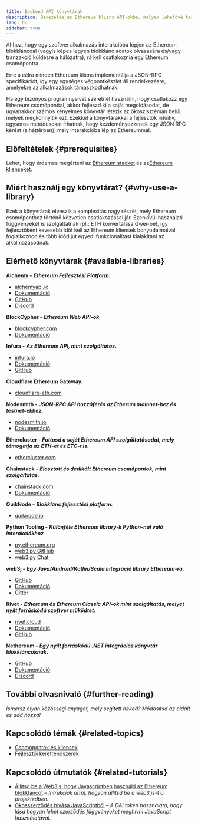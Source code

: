 ```yaml
---
title: Backend API könyvtárak
description: Bevezetés az Ethereum kliens API-okba, melyek lehetővé teszik, hogy interakcióba lépj a blokklánccal az alkalmazásodban.
lang: hu
sidebar: true
---
```


Ahhoz, hogy egy szoftver alkalmazás interakcióba lépjen az Ethereum blokklánccal (vagyis képes legyen blokklánc adatok olvasására és/vagy tranzakció küldésre a hálózatra), rá kell csatlakoznia egy Ethereum csomópontra.

Erre a célra minden Ethereum kliens implementálja a JSON-RPC specifikációt, így egy egységes végpontkészlet áll rendelkezésre, amelyekre az alkalmazások támaszkodhatnak.

Ha egy bizonyos programnyelvet szeretnél használni, hogy csatlakozz egy Ethereum csomóponttal, akkor fejleszd ki a saját megoldásodat, de ugyanakkor számos kényelmes könyvtár létezik az ökoszisztémán belül, melyek megkönnyítik ezt. Ezekkel a könyvtárakkal a fejlesztők intuitív, egysoros metódusokat írhatnak, hogy kezdeményezzenek egy JSON RPC kérést (a háttérben), mely interakcióba lép az Ethereummal.

## Előfeltételek {#prerequisites}

Lehet, hogy érdemes megérteni az [Ethereum stacket](/developers/docs/ethereum-stack/) és az[Ethereum klienseket](/docs/nodes-and-clients/).

## Miért használj egy könyvtárat? {#why-use-a-library}

Ezek a könyvtárak elveszik a komplexitás nagy részét, mely Ethereum csomóponthoz történő közvetlen csatlakozással jár. Ezenkívül használati függvényeket is szolgáltatnak (pl.: ETH konvertálása Gwei-be), így fejlesztőként kevesebb időt kell az Ethereum kliensek bonyodalmaival foglalkoznod és több időd jut egyedi funkcionalitást kialakítani az alkalmazásodnak.

## Elérhető könyvtárak {#available-libraries}

<!-- TODO separate APIs-as-a-service vs. connect your own -->

**Alchemy -** **_Ethereum Fejlesztési Platform._**

- [alchemyapi.io](https://alchemyapi.io)
- [Dokumentáció](https://docs.alchemyapi.io/)
- [GitHub](https://github.com/alchemyplatform)
- [Discord](https://discord.gg/kwqVnrA)

**BlockCypher -** **_Ethereum Web API-ok_**

- [blockcypher.com](https://www.blockcypher.com/)
- [Dokumentáció](https://www.blockcypher.com/dev/ethereum/)

**Infura -** **_Az Ethereum API, mint szolgáltatás._**

- [infura.io](https://infura.io)
- [Dokumentáció](https://infura.io/docs)
- [GitHub](https://github.com/INFURA)

**Cloudflare Ethereum Gateway.**

- [cloudflare-eth.com](https://cloudflare-eth.com)

**Nodesmith -** **_JSON-RPC API hozzáférés az Etherum mainnet-hez és testnet-ekhez._**

- [nodesmith.io](https://nodesmith.io/network/ethereum/)
- [Dokumentáció](https://nodesmith.io/docs/#/ethereum/apiRef)

**Ethercluster -** **_Futtasd a saját Ethereum API szolgáltatásodat, mely támogatja az ETH-et és ETC-t is._**

- [ethercluster.com](https://www.ethercluster.com/)

**Chainstack -** **_Elosztott és dedikált Ethereum csomópontok, mint szolgáltatás._**

- [chainstack.com](https://chainstack.com)
- [Dokumentáció](https://docs.chainstack.com)

**QuikNode -** **_Blokklánc fejlesztési platform._**

- [quiknode.io](https://quiknode.io)

**Python Tooling -** **_Különféle Ethereum library-k Python-nal való interakciókhoz_**

- [py.ethereum.org](http://python.ethereum.org/)
- [web3.py GitHub](https://github.com/ethereum/web3.py)
- [web3.py Chat](https://gitter.im/ethereum/web3.py)

**web3j -** **_Egy Java/Android/Kotlin/Scala integráció library Ethereum-ra._**

- [GitHub](https://github.com/web3j/web3j)
- [Dokumentáció](https://docs.web3j.io/)
- [Gitter](https://gitter.im/web3j/web3j)

**Rivet -** **_Ethereum és Ethereum Classic API-ok mint szolgáltatás, melyet nyílt forráskódú szoftver működtet._**

- [rivet.cloud](https://rivet.cloud)
- [Dokumentáció](https://rivet.cloud/docs/)
- [GitHub](https://github.com/openrelayxyz/ethercattle-deployment)

**Nethereum -** **_Egy nyílt forráskódú .NET integrációs könyvtár blokkláncoknak._**

- [GitHub](https://github.com/Nethereum/Nethereum)
- [Dokumentáció](http://docs.nethereum.com/en/latest/)
- [Discord](https://discord.com/invite/jQPrR58FxX)

## További olvasnivaló {#further-reading}

_Ismersz olyan közösségi anyagot, mely segített neked? Módosítsd az oldalt és add hozzá!_

## Kapcsolódó témák {#related-topics}

- [Csomópontok és kliensek](/developers/docs/nodes-and-clients/)
- [Fejlesztői keretrendszerek](/developers/docs/frameworks/)

## Kapcsolódó útmutatók {#related-tutorials}

- [Állítsd be a Web3js, hogy Javascriptben használd az Ethereum blokkláncot](/developers/tutorials/set-up-web3js-to-use-ethereum-in-javascript/) _– Intrukciók arról, hogyan állítsd be a web3.js-t a projektedben._
- [Okosszerződés hívása JavaScriptből](/developers/tutorials/calling-a-smart-contract-from-javascript/) _– A DAI token használata, hogy lásd hogyan lehet szerződés függvényeket meghívni JavaScript használatával._
